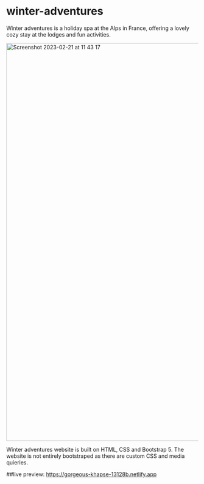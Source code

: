 # winter-adventures

Winter adventures is a holiday spa at the Alps in France, offering a lovely cozy stay at the lodges and fun activities.


<img width="1044" alt="Screenshot 2023-02-21 at 11 43 17" src="https://user-images.githubusercontent.com/80915650/220336071-f511272f-5ac7-4c3d-a4e4-c94d0434543c.png">

Winter adventures website is built on HTML, CSS and Bootstrap 5.
The website is not entirely bootstraped as there are custom CSS and media quieries.

##live preview: https://gorgeous-khapse-13128b.netlify.app
